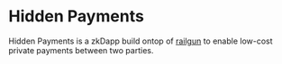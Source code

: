 # Hidden Payments

Hidden Payments is a zkDapp build ontop of [railgun](https://github.com/Railgun-Community/wallet) to enable low-cost private payments between two parties.
